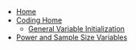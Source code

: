 
- [Home](/)
- [Coding Home](./)
    - [General Variable Initialization](/#general-variable-initialization)
- [Power and Sample Size Variables](/tools_data)

